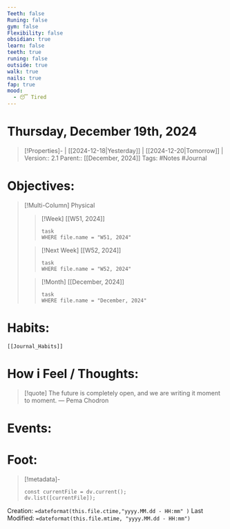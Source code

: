```yaml
---
Teeth: false
Runing: false
gym: false
Flexibility: false
obsidian: true
learn: false
teeth: true
runing: false
outside: true
walk: true
nails: true
fap: true
mood:
  - 😴 Tired
---
```

# Thursday, December 19th, 2024
>[!Properties]- | [[2024-12-18|Yesterday]] | [[2024-12-20|Tomorrow]] |
>Version:: 2.1
>Parent:: [[December, 2024]]
>Tags: #Notes #Journal 

# Objectives:
>[!Multi-Column] Physical
>>[!Week] [[W51, 2024]]
>>```dataview
>>task
>>WHERE file.name = "W51, 2024"
>>```
>
>>[!Next Week] [[W52, 2024]]
>>```dataview
>>task
>>WHERE file.name = "W52, 2024"
>>```
>
>>[!Month] [[December, 2024]]
>>```dataview
>>task
>>WHERE file.name = "December, 2024"
>>```
>
# Habits:
```meta-bind-embed
[[Journal_Habits]]
```

# How i Feel  /  Thoughts:
> [!quote] The future is completely open, and we are writing it moment to moment.
> — Pema Chodron

# Events:




# Foot:

>[!metadata]-
>```dataviewjs
>const currentFile = dv.current();
>dv.list([currentFile]);
>```

Creation:          `=dateformat(this.file.ctime,"yyyy.MM.dd - HH:mm" )`
Last Modified:  `=dateformat(this.file.mtime, "yyyy.MM.dd - HH:mm")`

